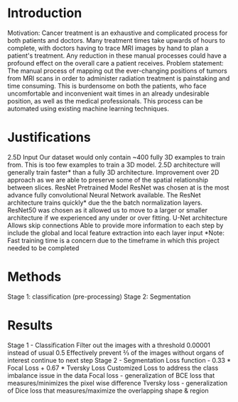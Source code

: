 # Introduction
Motivation: Cancer treatment is an exhaustive and complicated process for both patients and doctors.  Many treatment times take upwards of hours to complete, with doctors having to trace MRI images by hand to plan a patient's treatment.  Any reduction in these manual processes could have a profound effect on the overall care a patient receives.
Problem statement: The manual process of mapping out the ever-changing positions of tumors from MRI scans in order to administer radiation treatment is painstaking and time consuming. This is burdensome on both the patients, who face uncomfortable and inconvenient wait times in an already undesirable position, as well as the medical professionals. This process can be automated using existing machine learning techniques.


# Justifications
2.5D Input
Our dataset would only contain ~400 fully 3D examples to train from.  This is too few examples to train a 3D model.
2.5D architecture will generally train faster* than a fully 3D architecture.
Improvement over 2D approach as we are able to preserve some of the spatial relationship between slices.
ResNet Pretrained Model
ResNet was chosen at is the most advance fully convolutional Neural Network available.
The ResNet architecture trains quickly* due the the batch normalization layers.
ResNet50 was chosen as it allowed us to move to a larger or smaller architecture if we experienced any under or over fitting.
U-Net architecture
Allows skip connections
Able to provide more information to each step by include the global and local feature extraction into each layer input
*Note: Fast training time is a concern due to the timeframe in which this project needed to be completed

# Methods
Stage 1: classification (pre-processing)
Stage 2: Segmentation

# Results
Stage 1 - Classification
Filter out the images with a threshold 0.00001 instead of usual 0.5
Effectively prevent ⅔ of the images without organs of interest continue to next step
Stage 2 - Segmentation
Loss function - 0.33 * Focal Loss + 0.67 * Tversky Loss 
Customized Loss to address the class imbalance issue in the data
Focal loss - generalization of BCE loss that measures/minimizes the pixel wise difference
Tversky loss - generalization of Dice loss that measures/maximize the overlapping shape & region
